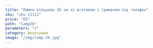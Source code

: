 ```yaml
---
title: "Лампа кільцева 26 см зі штативом і тримачем під телефон"
sku: "sku-11112"
price: "65"
path: "lamp26"
parameters: "2"
category: Аксесуари
image: "/img/lamp-26.jpg"
---
```


